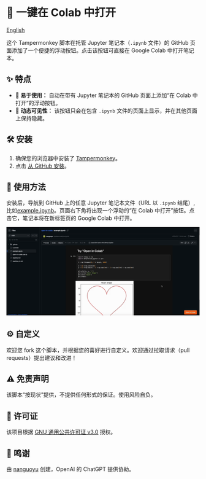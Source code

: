 # 📘 一键在 Colab 中打开

[English](./readme.md)

这个 Tampermonkey 脚本在托管 Jupyter 笔记本（`.ipynb` 文件）的 GitHub 页面添加了一个便捷的浮动按钮。点击该按钮可直接在 Google Colab 中打开笔记本。

## ✨ 特点

- 🚀 **易于使用：** 自动在带有 Jupyter 笔记本的 GitHub 页面上添加“在 Colab 中打开”的浮动按钮。
- 🔄 **动态可见性：** 该按钮只会在包含 `.ipynb` 文件的页面上显示，并在其他页面上保持隐藏。

## 🛠 安装

1. 确保您的浏览器中安装了 [Tampermonkey](https://www.tampermonkey.net/)。
2. 点击 [从 GitHub 安装](https://raw.githubusercontent.com/nanguoyu/open-in-colab/main/open-in-colab.user.js)。

## 📖 使用方法

安装后，导航到 GitHub 上的任意 Jupyter 笔记本文件（URL 以 `.ipynb` 结尾）, 比如[example.ipynb](./example.ipynb)。页面右下角将出现一个浮动的“在 Colab 中打开”按钮。点击它，笔记本将在新标签页的 Google Colab 中打开。

![](.github/example.gif)


## ⚙ 自定义

欢迎您 fork 这个脚本，并根据您的喜好进行自定义。欢迎通过拉取请求（pull requests）提出建议和改进！

## ⚠ 免责声明

该脚本“按现状”提供，不提供任何形式的保证。使用风险自负。

## 📜 许可证

该项目根据 [GNU 通用公共许可证 v3.0](LICENSE) 授权。

## 🤝 鸣谢

由 [nanguoyu](https://github.com/nanguoyu) 创建，OpenAI 的 ChatGPT 提供协助。
